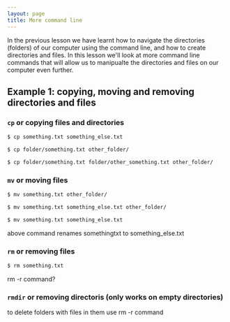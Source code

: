```yaml
---
layout: page
title: More command line
---
```


In the previous lesson we have learnt how to navigate the directories (folders) of our computer using the command line, and how to create directories and files. In this lesson we'll look at more command line commands that will allow us to manipualte the directories and files on our computer even further.

## Example 1: copying, moving and removing directories and files

### `cp` or copying files and directories

```bash
$ cp something.txt something_else.txt
```

```bash
$ cp folder/something.txt other_folder/
```

```bash
$ cp folder/something.txt folder/other_something.txt other_folder/
```

### `mv` or moving files

```bash
$ mv something.txt other_folder/
```

```bash
$ mv something.txt something_else.txt other_folder/
```

```bash
$ mv something.txt something_else.txt
```

above command renames somethingtxt to something_else.txt

### `rm` or removing files

```bash
$ rm something.txt
```

rm -r command? 


### `rmdir` or removing directoris (only works on empty directories)

to delete folders with files in them use rm -r command